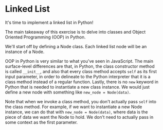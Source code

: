 # Linked List

It's time to implement a linked list in Python!

The main takeaway of this exercise is to delve into classes and Object Oriented Programming (OOP) in Python. 

We'll start off by defining a Node class. Each linked list node will be an instance of a Node. 

OOP in Python is very similar to what you've seen in JavaScript. The main surface-level differences are that, in Python, the class constructor method is called `__init__`, and also that every class method accepts `self` as its first input parameter, in order to delineate to the Python interpreter that it is a class method instead of a regular function. Lastly, there is no `new` keyword in Python that is needed to instantiate a new class instance. We would just define a new node with something like 
`new_node = Node(data)`.

Note that when we invoke a class method, you don't actually pass `self` into the class method. For example, if we want to instantiate a new Node instance, we can do that with `new_node = Node(data)`, where data is the piece of data we want the Node to hold. We don't need to actually pass in some context as the first parameter. 

